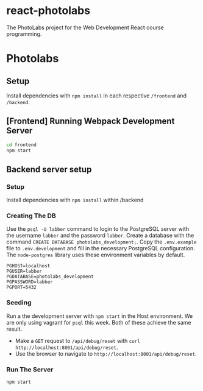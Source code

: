 # react-photolabs
The PhotoLabs project for the Web Development React course programming.

# Photolabs

## Setup

Install dependencies with `npm install` in each respective `/frontend` and `/backend`.

## [Frontend] Running Webpack Development Server

```sh
cd frontend
npm start
```

## Backend server setup

### Setup

Install dependencies with `npm install` within /backend

### Creating The DB

Use the `psql -U labber` command to login to the PostgreSQL server with the username `labber` and the password `labber`. 
Create a database with the command `CREATE DATABASE photolabs_development;`.
Copy the `.env.example` file to `.env.development` and fill in the necessary PostgreSQL configuration. The `node-postgres` library uses these environment variables by default.

```
PGHOST=localhost
PGUSER=labber
PGDATABASE=photolabs_development
PGPASSWORD=labber
PGPORT=5432
```

### Seeding

Run a the development server with `npm start` in the Host environment. We are only using vagrant for `psql` this week.
Both of these achieve the same result.

- Make a `GET` request to `/api/debug/reset` with `curl http://localhost:8001/api/debug/reset`.
- Use the browser to navigate to `http://localhost:8001/api/debug/reset`.

### Run The Server

```sh
npm start
```
